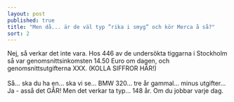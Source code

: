 ```yaml
---
layout: post
published: true
title: "Men då... är de väl typ ”rika i smyg” och kör Merca å så?"
sort: 2
---
```




Nej, så verkar det inte vara. Hos 446 av de undersökta tiggarna i Stockholm så var genomsnittsinkomsten 14.50 Euro om dagen, och genomsnittsutgifterna XXX. (KOLLA SIFFROR HÄR!)
<br><br>
Så... ska du ha en... ska vi se... BMW 320... tre år gammal... minus utgifter... Ja - asså det GÅR! Men det verkar ta typ... 148 år. Om du jobbar varje dag.
